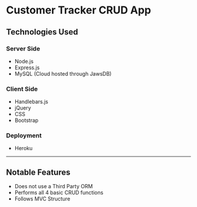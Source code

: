 # Customer Tracker CRUD App

## Technologies Used
### Server Side
- Node.js
- Express.js
- MySQL (Cloud hosted through JawsDB)
### Client Side
- Handlebars.js
- jQuery
- CSS
- Bootstrap
### Deployment
- Heroku

---

## Notable Features
- Does not use a Third Party ORM
- Performs all 4 basic CRUD functions
- Follows MVC Structure